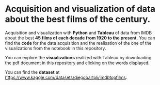 # Acquisition and visualization of data about the best films of the century.
Acquisition and visualization with **Python** and **Tableau** of data from IMDB about the best **45 films of each decade from 1920 to the present**. You can find the **code** for the data acquisition and the realisation of the one of the visualizations from the notebook in this repository. 

You can explore  the **visualizations** realized with Tableau by downloading the pdf document in this repository and clicking on the words displayed. 

You can find the **dataset** at https://www.kaggle.com/datasets/diegobartoli/imdbtopfilms.
